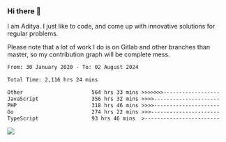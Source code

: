 ### Hi there 👋

I am Aditya. I just like to code, and come up with innovative solutions for regular problems.

Please note that a lot of work I do is on Gitlab and other branches than master, so my contribution graph will be complete mess.

<!--START_SECTION:waka-->

```txt
From: 30 January 2020 - To: 02 August 2024

Total Time: 2,116 hrs 24 mins

Other                      564 hrs 33 mins >>>>>>>------------------   26.68 %
JavaScript                 356 hrs 32 mins >>>>---------------------   16.85 %
PHP                        318 hrs 46 mins >>>>---------------------   15.06 %
Go                         274 hrs 22 mins >>>----------------------   12.96 %
TypeScript                 93 hrs 46 mins  >------------------------   04.43 %
```

<!--END_SECTION:waka-->

![](https://komarev.com/ghpvc/?username=BrainBuzzer)
